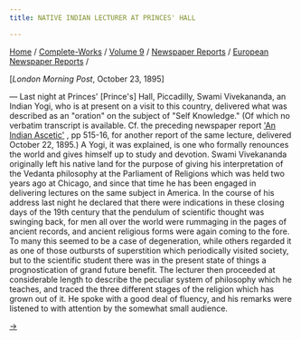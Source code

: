 ```yaml
---
title: NATIVE INDIAN LECTURER AT PRINCES' HALL

---
```



[Home](../../../../index.htm) /
[Complete-Works](../../../complete_works.htm) / [Volume
9](../../volume_9_contents.htm) / [Newspaper
Reports](../newspaper_reports_contents.htm) / [European Newspaper
Reports](european_newspaper_contents.htm) /



\[*London Morning Post*, October 23, 1895\]

— Last night at Princes' \[Prince's\] Hall, Piccadilly, Swami
Vivekananda, an Indian Yogi, who is at present on a visit to this
country, delivered what was described as an "oration" on the subject of
"Self Knowledge." (Of which no verbatim transcript is available. Cf. the
preceding newspaper report ['An Indian
Ascetic'](standard_oct_23_1895.htm) , pp 515-16, for another report of
the same lecture, delivered October 22, 1895.) A Yogi, it was explained,
is one who formally renounces the world and gives himself up to study
and devotion. Swami Vivekananda originally left his native land for the
purpose of giving his interpretation of the Vedanta philosophy at the
Parliament of Religions which was held two years ago at Chicago, and
since that time he has been engaged in delivering lectures on the same
subject in America. In the course of his address last night he declared
that there were indications in these closing days of the 19th century
that the pendulum of scientific thought was swinging back, for men all
over the world were rummaging in the pages of ancient records, and
ancient religious forms were again coming to the fore. To many this
seemed to be a case of degeneration, while others regarded it as one of
those outbursts of superstition which periodically visited society, but
to the scientific student there was in the present state of things a
prognostication of grand future benefit. The lecturer then proceeded at
considerable length to describe the peculiar system of philosophy which
he teaches, and traced the three different stages of the religion which
has grown out of it. He spoke with a good deal of fluency, and his
remarks were listened to with attention by the somewhat small audience.

[→](christian_commonwealth_nov_14_1895.htm)


